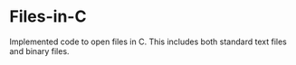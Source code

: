 # Files-in-C
Implemented code to open files in C. This includes both standard text files and binary files. 
